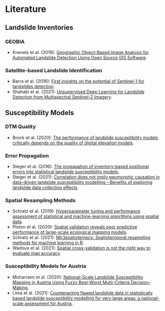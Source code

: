 # Literature

## Landslide Inventories

### GEOBIA
- Knevels et al. (2019): [Geographic Object-Based Image Analysis for Automated Landslide Detection Using Open Source GIS Software](https://doi.org/10.3390/ijgi8120551).

### Satellite-based Landslide Identification
- Barra et al. (2016): [First insights on the potential of Sentinel-1 for landslides detection](https://doi.org/10.1080/19475705.2016.1171258).
- Shahabi et al. (2021): [Unsupervised Deep Learning for Landslide Detection from Multispectral Sentinel-2 Imagery](https://doi.org/10.3390/rs13224698).

## Susceptibility Models

### DTM Quality
- Brock et al. (2020): [The performance of landslide susceptibility models critically depends on the quality of digital elevation models](https://doi.org/10.1080/19475705.2020.1776403).

### Error Propagation
- Steger et al. (2016): [The propagation of inventory-based positional errors into statistical landslide susceptibility models](https://doi.org/10.5194/nhess-16-2729-2016).
- Steger et al. (2021): [Correlation does not imply geomorphic causation in data-driven landslide susceptibility modelling – Benefits of exploring landslide data collection effects](https://doi.org/10.1016/j.scitotenv.2021.145935)

### Spatial Resampling Methods
- Schratz et al. (2019): [Hyperparameter tuning and performance assessment of statistical and machine-learning algorithms using spatial data](https://doi.org/10.1016/j.ecolmodel.2019.06.002).
- Ploton et al. (2020): [Spatial validation reveals poor predictive performance of large-scale ecological mapping models](https://doi.org/10.1038/s41467-020-18321-y).
- Schratz et al. (2021): [Mlr3spatiotempcv: Spatiotemporal resampling methods for machine learning in R](https://arxiv.org/abs/2110.12674).
- Wadoux et al. (2021): [Spatial cross-validation is not the right way to evaluate map accuracy](https://doi.org/10.1016/j.ecolmodel.2021.109692).

### Susceptibility Models for Austria
- Moharrami et al. (2020): [National-Scale Landslide Susceptibility Mapping in Austria Using Fuzzy Best-Worst Multi-Criteria Decision-Making](https://doi.org/10.3390/ijgi9060393).
- Lima et al. (2021): [Counteracting flawed landslide data in statistically based landslide susceptibility modelling for very large areas: a national-scale assessment for Austria](https://doi.org/10.1007/s10346-021-01693-7).
